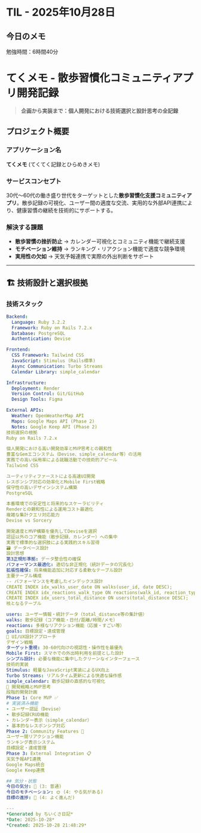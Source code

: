 # TIL - 2025年10月28日

## 今日のメモ
勉強時間：6時間40分

# てくメモ - 散歩習慣化コミュニティアプリ開発記録

> **企画から実装まで：個人開発における技術選択と設計思考の全記録**

## プロジェクト概要

### アプリケーション名
**てくメモ** (てくてく記録とひらめきメモ)

### サービスコンセプト
30代〜60代の働き盛り世代をターゲットとした**散歩習慣化支援コミュニティアプリ**。散歩記録の可視化、ユーザー間の適度な交流、実用的な外部API連携により、健康習慣の継続を技術的にサポートする。

### 解決する課題
- **散歩習慣の挫折防止** → カレンダー可視化とコミュニティ機能で継続支援
- **モチベーション維持** → ランキング・リアクション機能で適度な競争環境  
- **実用性の欠如** → 天気予報連携で実際の外出判断をサポート

---

## 🏗 技術設計と選択根拠

### 技術スタック
```yaml
Backend:
  Language: Ruby 3.2.2
  Framework: Ruby on Rails 7.2.x
  Database: PostgreSQL
  Authentication: Devise

Frontend:
  CSS Framework: Tailwind CSS
  JavaScript: Stimulus (Rails標準)
  Async Communication: Turbo Streams
  Calendar Library: simple_calendar

Infrastructure:
  Deployment: Render
  Version Control: Git/GitHub
  Design Tools: Figma

External APIs:
  Weather: OpenWeatherMap API
  Maps: Google Maps API (Phase 2)
  Notes: Google Keep API (Phase 2)
技術選択の根拠
Ruby on Rails 7.2.x

個人開発における高い開発効率とMVP思考との親和性
豊富なGemエコシステム（Devise、simple_calendar等）の活用
実務での高い採用率による就職活動での技術的アピール
Tailwind CSS

ユーティリティファーストによる高速UI開発
レスポンシブ対応の効率化とMobile First戦略
保守性の高いデザインシステム構築
PostgreSQL

本番環境での安定性と将来的なスケーラビリティ
Renderとの親和性による運用コスト最適化
複雑な集計クエリ対応能力
Devise vs Sorcery

開発速度とMVP構築を優先してDeviseを選択
認証以外のコア機能（散歩記録、カレンダー）への集中
実務で標準的な選択肢による実践的スキル習得
🗃 データベース設計
設計思想
第3正規形準拠: データ整合性の確保
パフォーマンス最適化: 適切な非正規化（統計データの冗長化）
拡張性確保: 将来機能追加に対応する柔軟なテーブル設計
主要テーブル構成
-- パフォーマンスを考慮したインデックス設計
CREATE INDEX idx_walks_user_date ON walks(user_id, date DESC);
CREATE INDEX idx_reactions_walk_type ON reactions(walk_id, reaction_type);
CREATE INDEX idx_users_total_distance ON users(total_distance DESC);
核となるテーブル

users: ユーザー情報・統計データ（total_distance等の集計値）
walks: 散歩記録（コア機能・日付/距離/時間/メモ）
reactions: 多様なリアクション機能（応援・すごい等）
goals: 目標設定・達成管理
📱 UI/UX設計アプローチ
デザイン戦略
ターゲット重視: 30-60代向けの視認性・操作性を最優先
Mobile First: スマホでの外出時利用を前提とした設計
シンプル設計: 必要な機能に集中したクリーンなインターフェース
技術的実装
Stimulus: 軽量なJavaScript実装によるUX向上
Turbo Streams: リアルタイム更新による快適な操作感
simple_calendar: 散歩記録の直感的な可視化
🚀 開発戦略とMVP思考
段階的開発計画
Phase 1: Core MVP ✅
# 実装済み機能
- ユーザー認証（Devise）
- 散歩記録CRUD機能
- カレンダー表示（simple_calendar）
- 基本的なレスポンシブ対応
Phase 2: Community Features 🔄
ユーザー間リアクション機能
ランキング表示システム
目標設定・達成管理
Phase 3: External Integration 📋
天気予報API連携
Google Maps統合
Google Keep連携

## 気分・状態
今日の気分: 🙂 (3: 普通)
今日のモチベーション: 🌞 (4: やる気がある)
目標の進捗: 🌿 (4: よく進んだ)

---
*Generated by ちいくさ日記*  
*Date: 2025-10-28*  
*Created: 2025-10-28 21:48:29*
